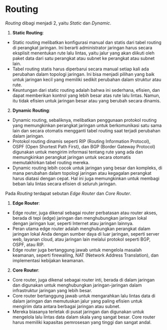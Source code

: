 # Routing

*Routing* dibagi menjadi 2, yaitu *Static* dan *Dynamic*.
1. **Static Routing**:

-   Static routing melibatkan konfigurasi manual dan statis dari tabel routing di perangkat jaringan. Ini berarti administrator jaringan harus secara eksplisit menentukan rute lalu lintas, yaitu jalur yang akan diikuti oleh paket data dari satu perangkat atau subnet ke perangkat atau subnet lain.
-   Tabel routing statis harus diperbarui secara manual setiap kali ada perubahan dalam topologi jaringan. Ini bisa menjadi pilihan yang baik untuk jaringan kecil yang memiliki sedikit perubahan dalam struktur atau rute.
-   Keuntungan dari static routing adalah bahwa ini sederhana, efisien, dan dapat memberikan kontrol yang lebih besar atas rute lalu lintas. Namun, itu tidak efisien untuk jaringan besar atau yang berubah secara dinamis.

2. **Dynamic Routing**:

-   Dynamic routing, sebaliknya, melibatkan penggunaan protokol routing yang memungkinkan perangkat jaringan untuk berkomunikasi satu sama lain dan secara otomatis mengganti tabel routing saat terjadi perubahan dalam jaringan.
-   Protokol routing dinamis seperti RIP (Routing Information Protocol), OSPF (Open Shortest Path First), dan BGP (Border Gateway Protocol) digunakan untuk mengirim informasi tentang rute yang ada dan memungkinkan perangkat jaringan untuk secara otomatis memutakhirkan tabel routing mereka.
-   Dynamic routing lebih cocok untuk jaringan yang besar dan kompleks, di mana perubahan dalam topologi jaringan atau kegagalan perangkat harus diatasi dengan cepat. Hal ini juga memungkinkan untuk membagi beban lalu lintas secara efisien di seluruh jaringan.

Pada *Routing* terdapat sebutan *Edge Router* dan *Core Router*. 
1. **Edge Router**:

-   Edge router, juga dikenal sebagai router perbatasan atau router akses, berada di tepi (edge) jaringan dan menghubungkan jaringan lokal dengan jaringan luar, seperti Internet atau jaringan lainnya.
-   Peran utama edge router adalah menghubungkan perangkat dalam jaringan lokal Anda dengan sumber daya di luar jaringan, seperti server web, layanan cloud, atau jaringan lain melalui protokol seperti BGP, OSPF, atau RIP.
-   Edge router juga bertanggung jawab untuk mengelola masalah keamanan, seperti firewalling, NAT (Network Address Translation), dan implementasi kebijakan keamanan.

2. **Core Router**:

-   Core router, juga dikenal sebagai router inti, berada di dalam jaringan dan digunakan untuk menghubungkan jaringan-jaringan dalam infrastruktur jaringan yang lebih besar.
-   Core router bertanggung jawab untuk mengarahkan lalu lintas data di dalam jaringan dan memutuskan jalur yang paling efisien untuk mengirim data antara berbagai jaringan atau subnet.
-   Mereka biasanya terletak di pusat jaringan dan digunakan untuk mengelola lalu lintas data dalam skala yang sangat besar. Core router harus memiliki kapasitas pemrosesan yang tinggi dan sangat andal.